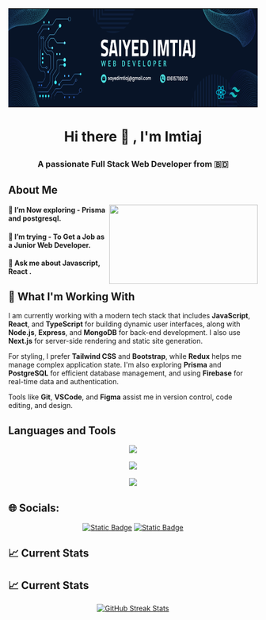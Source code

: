 <img src="https://raw.githubusercontent.com/saiyedimtiaj/saiyedimtiaj/main/assets/banner.PNG" width="100%" height="200">

# <p align="center">Hi there 👋 , I'm Imtiaj</p>

<h3 align="center">A passionate Full Stack Web Developer from 🇧🇩</h3>

## About Me

<div align="left">
<a><img align="right" src="https://miro.medium.com/v2/resize:fit:4800/format:webp/1*yw0TnheAGN-LPneDaTlaxw.gif" width="300" height="160"/></a>
</div>

#### 🌱 I’m Now exploring - Prisma and postgresql.

#### 🤔 I’m trying - To Get a Job as a Junior Web Developer.

#### 💬 Ask me about Javascript, React .

## 🚀 What I'm Working With

I am currently working with a modern tech stack that includes **JavaScript**, **React**, and **TypeScript** for building dynamic user interfaces, along with **Node.js**, **Express**, and **MongoDB** for back-end development. I also use **Next.js** for server-side rendering and static site generation.

For styling, I prefer **Tailwind CSS** and **Bootstrap**, while **Redux** helps me manage complex application state. I'm also exploring **Prisma** and **PostgreSQL** for efficient database management, and using **Firebase** for real-time data and authentication.

Tools like **Git**, **VSCode**, and **Figma** assist me in version control, code editing, and design.

## Languages and Tools

<p align="center">
  <a href="https://skillicons.dev">
    <img src="https://skillicons.dev/icons?i=html,css,tailwind,bootstrap,javascript,react" />
  </a>
</p>
<p align="center">
  <a href="https://skillicons.dev">
    <img src="https://skillicons.dev/icons?i=firebase,nodejs,express,mongodb,nextjs,materialui" />
  </a>
</p>
<p align="center">
  <a href="https://skillicons.dev">
    <img src="https://skillicons.dev/icons?i=git,vscode,figma,typescript,redux" />
  </a>
</p>

## 🌐 Socials:

<p align="center">
<a href="https://www.linkedin.com/in/saiyed-mohammad-imtiaj-79217a2a4/"><img alt="Static Badge" src="https://img.shields.io/badge/linkedin-%230077B8.svg?style=for-the-badge&logo=linkedin&logoColor=white"></a>
<a href='https://www.facebook.com/saiyed.imtiaz'>
<img alt="Static Badge" src="https://img.shields.io/badge/facebook-%230077B5.svg?style=for-the-badge&logo=facebook&logoColor=white"></a></p>

## 📈 Current Stats

## 📈 Current Stats

<p align="center">
  <a href="https://github.com/saiyedimtiaj">
    <img src="https://user-images.githubusercontent.com/20955511/183303799-e039b635-5424-437b-9f87-7ed9dca8aea6.png" alt="GitHub Streak Stats" />
  </a>
</p>

